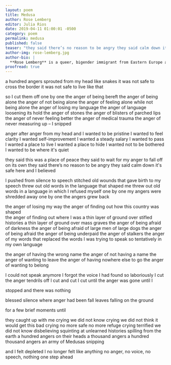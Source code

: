 ```yaml
---
layout: poem
title: Medusa
author: Rose Lemberg
editor: Julia Rios
date: 2019-04-11 01:00:01 -0500
category: poem
permalink: medusa
published: false
teaser: "they said there’s no reason to be angry they said calm down it's safe here"
author-img: rose-lemberg.jpg
author-bio: |
  **Rose Lemberg** is a queer, bigender immigrant from Eastern Europe and Israel to the US. Their writing has appeared in _Beneath Ceaseless Skies_, _Lightspeed_'s _Queers Destroy Science Fiction_, _Uncanny Magazine_, _Strange Horizons_, and many other venues. Rose's work has been a finalist for the Nebula, Crawford, and other awards. Their novella _The Four Profound Weaves_ is forthcoming from Tachyon Press. You can find more of their work on Patreon: [http://patreon.com/roselemberg](http://patreon.com/roselemberg)
proofread: true
---
```


a hundred angers sprouted from my head like snakes
it was not safe to cross the border
it was not safe to live like that

so I cut them off one by one
the anger of being bereft the anger of being alone
the anger of not being alone the anger of feeling alone while not being alone
the anger of losing my language the anger of language loosening its hold
the anger of stones the anger of blisters of parched lips
the anger of never feeling better the anger of medical trauma the anger of never measuring up – I snipped

anger after anger from my head and I wanted
to be pristine I wanted to feel clarity I wanted self-improvement I wanted a steady salary
I wanted to pass I wanted a place to live I wanted a place to hide
I wanted not to be bothered I wanted to be where it's quiet

they said this was a place of peace they said to wait for my anger to fall off on its own
they said there’s no reason to be angry they said calm down it's safe here and I
believed

I pushed from silence to speech
stitched old wounds that gave birth to my speech
threw out old words in the language that shaped me threw out old words in a language in which I refused myself
one by one my angers were shredded away
one by one the angers grew back

the anger of losing my way the anger of finding out how this country was shaped  
the anger of finding out where I was a thin layer of ground over stifled histories a thin layer of ground over mass graves
the anger of being afraid of darkness the anger of being afraid of large men of large dogs
the anger of being afraid the anger of being underpaid the anger of stalkers
the anger of my words that replaced the words I was trying to speak so tentatively in my own language

the anger of having the wrong name the anger of not having a name
the anger of wanting to leave the anger of having nowhere else to go the anger of wanting to belong

I could not speak anymore I forgot the voice I had found so laboriously
I cut the anger tendrils off
I cut and cut I cut until the anger was gone until I

stopped
and there was nothing

blessed silence where anger had been
fall leaves falling on the ground

for a few brief moments until

they caught up with me
crying we did not know crying we did not think it would get this bad
crying no more safe no more refuge crying terrified we did not know
disbelieving squinting at unlearned histories spilling from the earth
a hundred angers on their heads a thousand angers a hundred thousand angers an army of Medusas
snipping

and I felt
depleted I
no longer felt like anything
no anger, no voice, no speech, nothing
one step ahead
